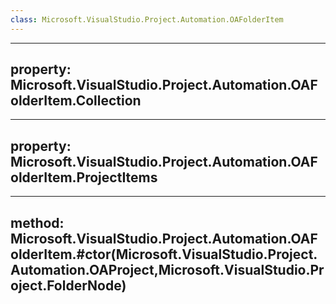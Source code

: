 ```yaml
---
class: Microsoft.VisualStudio.Project.Automation.OAFolderItem
---
```


---
property: Microsoft.VisualStudio.Project.Automation.OAFolderItem.Collection
---

---
property: Microsoft.VisualStudio.Project.Automation.OAFolderItem.ProjectItems
---

---
method: Microsoft.VisualStudio.Project.Automation.OAFolderItem.#ctor(Microsoft.VisualStudio.Project.Automation.OAProject,Microsoft.VisualStudio.Project.FolderNode)
---

